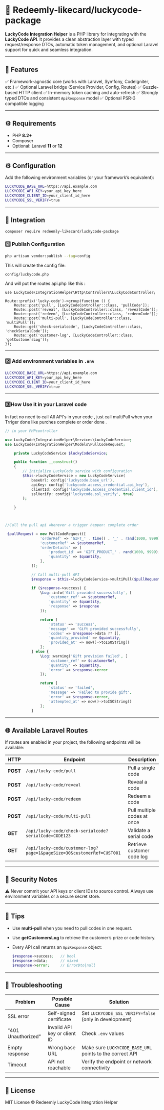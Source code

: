 # 🚀 Redeemly-likecard/luckycode-package

**LuckyCode Integration Helper** is a PHP library for integrating with the **LuckyCode API**.
It provides a clean abstraction layer with typed request/response DTOs, automatic token management,
and optional Laravel support for quick and seamless integration.

---

## 🧩 Features

✅ Framework-agnostic core (works with Laravel, Symfony, CodeIgniter, etc.)
✅ Optional Laravel bridge (Service Provider, Config, Routes)
✅ Guzzle-based HTTP client
✅ In-memory token caching and auto-refresh
✅ Strongly typed DTOs and consistent `ApiResponse` model
✅ Optional PSR-3 compatible logging

---

## ⚙️ Requirements

* PHP **8.2+**
* Composer
* Optional: Laravel **11** or **12**

---



## ⚙️ Configuration

Add the following environment variables (or your framework’s equivalent):

```bash
LUCKYCODE_BASE_URL=https://api.example.com
LUCKYCODE_API_KEY=your_api_key_here
LUCKYCODE_CLIENT_ID=your_client_id_here
LUCKYCODE_SSL_VERIFY=true
```

---


## 🧩  Integration 


```
composer require redeemly-likecard/luckycode-package
```

### 1️⃣ Publish Configuration 


```bash
php artisan vendor:publish --tag=config  
```

This will create the config file:

```
config/luckycode.php 
```

And will put the routes api.php like this :
```
use LuckyCode\IntegrationHelper\Http\Controllers\LuckyCodeController;

Route::prefix('lucky-code')->group(function () {
    Route::post('pull', [LuckyCodeController::class, 'pullCode']);
    Route::post('reveal', [LuckyCodeController::class, 'revealCode']);
    Route::post('redeem', [LuckyCodeController::class, 'redeemCode']);
    Route::post('multi-pull', [LuckyCodeController::class, 'multiPull']);
    Route::get('check-serialcode', [LuckyCodeController::class, 'checkSerialCode']);
    Route::get('customer-log', [LuckyCodeController::class, 'getCustomersLog']);
});
```

---

### 2️⃣ Add environment variables in `.env`

```bash
LUCKYCODE_BASE_URL=https://api.example.com
LUCKYCODE_API_KEY=your_api_key_here
LUCKYCODE_CLIENT_ID=your_client_id_here
LUCKYCODE_SSL_VERIFY=true
```

---

### 3️⃣How Use it in your Laravel code

In fact no need to call All API's in your code , just call multiPull when your Trriger done like purches complete or order done .

```php
// in your PHPcontroller 

use LuckyCode\IntegrationHelper\Services\LuckyCodeService;
use LuckyCode\IntegrationHelper\Models\PullCodeRequest;

    private LuckyCodeService $luckyCodeService;

    public function __construct()
    {
        // Initialize LuckyCode service with configuration
        $this->luckyCodeService = new LuckyCodeService(
            baseUrl: config('luckycode.base_url'),
            apiKey: config('luckycode.access_credential.api_key'),
            clientId: config('luckycode.access_credential.client_id'),
            sslVerify: config('luckycode.ssl_verify', true)
        );
        
    }



//Call the pull api whenever a trigger happen: complete order

 $pullRequest = new PullCodeRequest([
                'orderRef' => 'GIFT_' . time() . '_' . rand(1000, 9999),
                'customerRef' => $customerRef,
                'orderDetails' => [
                    'product_id' => 'GIFT_PRODUCT_' . rand(1000, 9999),
                    'quantity' => $quantity,
                ],
            ]);

            // Call multi-pull API
            $response = $this->luckyCodeService->multiPull($pullRequest);

            if ($response->success) {
                \Log::info('Gift provided successfully', [
                    'customer_ref' => $customerRef,
                    'quantity' => $quantity,
                    'response' => $response
                ]);

                return [
                    'status' => 'success',
                    'message' => 'Gift provided successfully',
                    'codes' => $response->data ?? [],
                    'quantity_provided' => $quantity,
                    'provided_at' => now()->toISOString()
                ];
            } else {
                \Log::warning('Gift provision failed', [
                    'customer_ref' => $customerRef,
                    'quantity' => $quantity,
                    'error' => $response->error
                ]);

                return [
                    'status' => 'failed',
                    'message' => 'Failed to provide gift',
                    'error' => $response->error,
                    'attempted_at' => now()->toISOString()
                ];
            }

```

---

## 🌐 Available Laravel Routes

If routes are enabled in your project, the following endpoints will be available:

| HTTP     | Endpoint                                                              | Description                 |
| -------- | --------------------------------------------------------------------- | --------------------------- |
| **POST** | `/api/lucky-code/pull`                                                | Pull a single code          |
| **POST** | `/api/lucky-code/reveal`                                              | Reveal a code               |
| **POST** | `/api/lucky-code/redeem`                                              | Redeem a code               |
| **POST** | `/api/lucky-code/multi-pull`                                          | Pull multiple codes at once |
| **GET**  | `/api/lucky-code/check-serialcode?serialCode=CODE123`                 | Validate a serial code      |
| **GET**  | `/api/lucky-code/customer-log?page=1&pageSize=30&customerRef=CUST001` | Retrieve customer code log  |

---




## 🔐 Security Notes

⚠️ Never commit your API keys or client IDs to source control.
Always use environment variables or a secure secret store.

 

---

## 🧠 Tips

* Use **multi-pull** when you need to pull codes in one request.
* Use **getCustomersLog** to retrieve the customer’s prize or code history.
* Every API call returns an `ApiResponse` object:

  ```php
  $response->success;   // bool
  $response->data;      // mixed
  $response->error;     // ErrorDto|null
  ```

---

## 🧰 Troubleshooting

| Problem            | Possible Cause               | Solution                                                 |
| ------------------ | ---------------------------- | -------------------------------------------------------- |
| SSL error          | Self-signed certificate      | Set `LUCKYCODE_SSL_VERIFY=false` (only in development)   |
| “401 Unauthorized” | Invalid API key or client ID | Check `.env` values                                      |
| Empty response     | Wrong base URL               | Make sure `LUCKYCODE_BASE_URL` points to the correct API |
| Timeout            | API not reachable            | Verify the endpoint or network connectivity              |

---

## 🧩 License

MIT License © Redeemly LuckyCode Integration Helper

